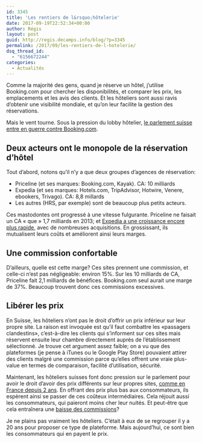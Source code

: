 ```yaml
---
id: 3345
title: 'Les rentiers de l&rsquo;hôtelerie'
date: 2017-09-19T22:52:34+00:00
author: Régis
layout: post
guid: http://regis.decamps.info/blog/?p=3345
permalink: /2017/09/les-rentiers-de-l-hotelerie/
dsq_thread_id:
  - "6156672244"
categories:
  - Actualités
---
```

Comme la majorité des gens, quand je réserve un hôtel, j&rsquo;utilise Booking.com pour chercher les disponibilités, et comparer les prix, les emplacements et les avis des clients. Et les hôteliers sont aussi ravis d&rsquo;obtenir une visibilité mondiale, et qu&rsquo;on leur facilite la gestion des réservations. 

Mais le vent tourne. Sous la pression du lobby hôtelier, <a href="https://www.letemps.ch/suisse/2017/09/18/guerre-bookingcom-aura-bien-lieu" target="_blank">le parlement suisse entre en guerre contre Booking.com</a>.
  
<!--more-->

## Deux acteurs ont le monopole de la réservation d&rsquo;hôtel

Tout d&rsquo;abord, notons qu&rsquo;il n&rsquo;y a que deux groupes d&rsquo;agences de réservation:

  * Priceline (et ses marques: Booking.com, Kayak). CA: 10 milliards
  * Expedia (et ses marques: Hotels.com, TripAdvisor, Hotwire, Venere, ebookers, Trivago). CA: 8,8 millards
  * Les autres (HRS, par exemple) sont de beaucoup plus petits acteurs.

Ces mastodontes ont progressé à une vitesse fulgurante. Priceline ne faisait un CA « que » 1,7 milliards en 2013; et <a href="https://www.tendancehotellerie.fr/articles-breves/marketing-distribution/7056-article/resultats-3eme-trimestre-2016-tierce-priceline-expedia-tripadvisor-largement-et-a-nouveau-emporte-par-expedia-avec-2-fois-plus-de-croissance-que-priceline" target="_blank">Expedia a une croissance encore plus rapide</a>, avec de nombreuses acquisitions. En grossissant, ils mutualisent leurs coûts et améliorent ainsi leurs marges.

## Une commission confortable

D&rsquo;ailleurs, quelle est cette marge? Ces sites prennent une commission, et celle-ci n&rsquo;est pas négligeable: environ 15%. Sur les 10 milliards de CA, Priceline fait 2,1 milliards de bénéfices. Booking.com seul aurait une marge de 37%. Beaucoup trouvent donc ces commissions excessives.

## Libérer les prix

En Suisse, les hôteliers n&rsquo;ont pas le droit d&rsquo;offrir un prix inférieur sur leur propre site. La raison est invoquée est qu&rsquo;il faut combattre les «passagers clandestins», c’est-à-dire les clients qui s’informent sur ces sites mais réservent ensuite leur chambre directement auprès de l’établissement sélectionné. Je trouve cet argument assez faible; on a vu que des plateformes (je pense à iTunes ou le Google Play Store) pouvaient attirer des clients malgré une commission parce qu&rsquo;elles offrent une vraie plus-value en termes de comparaison, facilité d&rsquo;utilisation, sécurité.

Maintenant, les hôteliers suisses font donc pression sur le parlement pour avoir le droit d&rsquo;avoir des prix différents sur leur propres sites, <a href="http://www.lejdd.fr/Economie/Priceline-Expedia-TripAdvisor-attaques-par-Google-et-Amazon-745893" target="_blank">comme en France depuis 2 ans</a>. En offrant des prix plus bas aux consommateurs, ils espèrent ainsi se passer de ces coûteux intermédiaires. Cela réjouit aussi les consommateurs, qui paieront moins cher leur nuités. Et peut-être que cela entraînera une <a href="https://www.letemps.ch/opinions/2017/09/14/oui-une-saine-concurrence-hotels-suisse" target="_blank">baisse des commissions</a>?

Je ne plains pas vraiment les hôteliers. C&rsquo;était à eux de se regrouper il y a 20 ans pour proposer ce type de plateforme. Mais aujourd&rsquo;hui, ce sont bien les consommateurs qui en payent le prix.